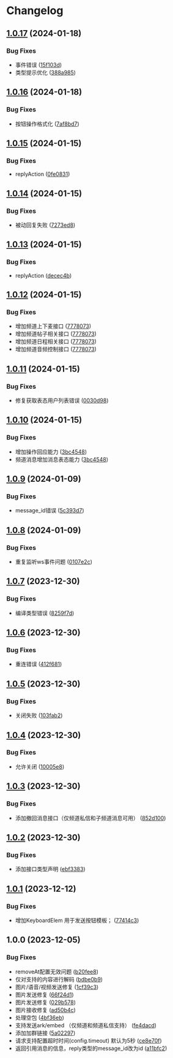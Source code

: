# Changelog

## [1.0.17](https://github.com/lc-cn/qq-group-bot/compare/v1.0.16...v1.0.17) (2024-01-18)


### Bug Fixes

* 事件错误 ([15f103d](https://github.com/lc-cn/qq-group-bot/commit/15f103ded1eef539a382df16fb1f9ac984e213f2))
* 类型提示优化 ([388a985](https://github.com/lc-cn/qq-group-bot/commit/388a9851b600c027f585a7732f9c6ae910c850cd))

## [1.0.16](https://github.com/lc-cn/qq-group-bot/compare/v1.0.15...v1.0.16) (2024-01-18)


### Bug Fixes

* 按钮操作格式化 ([7af8bd7](https://github.com/lc-cn/qq-group-bot/commit/7af8bd7eafbc758b07977d402cfcb8d47cc908d1))

## [1.0.15](https://github.com/lc-cn/qq-group-bot/compare/v1.0.14...v1.0.15) (2024-01-15)


### Bug Fixes

* replyAction ([0fe0831](https://github.com/lc-cn/qq-group-bot/commit/0fe0831284176eb4a4ac22b12569f9056e885c36))

## [1.0.14](https://github.com/lc-cn/qq-group-bot/compare/v1.0.13...v1.0.14) (2024-01-15)


### Bug Fixes

* 被动回复失败 ([7273ed8](https://github.com/lc-cn/qq-group-bot/commit/7273ed83cd63b552b23029d86a413728c1f235c3))

## [1.0.13](https://github.com/lc-cn/qq-group-bot/compare/v1.0.12...v1.0.13) (2024-01-15)


### Bug Fixes

* replyAction ([decec4b](https://github.com/lc-cn/qq-group-bot/commit/decec4bf4261f96fdf883657a1fd6be7559a0cda))

## [1.0.12](https://github.com/lc-cn/qq-group-bot/compare/v1.0.11...v1.0.12) (2024-01-15)


### Bug Fixes

* 增加频道上下麦接口 ([7778073](https://github.com/lc-cn/qq-group-bot/commit/7778073bee0c7e3f99f54b059308e9f64e9eb026))
* 增加频道帖子相关接口 ([7778073](https://github.com/lc-cn/qq-group-bot/commit/7778073bee0c7e3f99f54b059308e9f64e9eb026))
* 增加频道日程相关接口 ([7778073](https://github.com/lc-cn/qq-group-bot/commit/7778073bee0c7e3f99f54b059308e9f64e9eb026))
* 增加频道音频控制接口 ([7778073](https://github.com/lc-cn/qq-group-bot/commit/7778073bee0c7e3f99f54b059308e9f64e9eb026))

## [1.0.11](https://github.com/lc-cn/qq-group-bot/compare/v1.0.10...v1.0.11) (2024-01-15)


### Bug Fixes

* 修复获取表态用户列表错误 ([0030d98](https://github.com/lc-cn/qq-group-bot/commit/0030d98c49435cbe97409f1001cf1b7b9ac37a21))

## [1.0.10](https://github.com/lc-cn/qq-group-bot/compare/v1.0.9...v1.0.10) (2024-01-15)


### Bug Fixes

* 增加操作回应能力 ([3bc4548](https://github.com/lc-cn/qq-group-bot/commit/3bc45485f73f842c3c3cb360b799fd7a1488db65))
* 频道消息增加消息表态能力 ([3bc4548](https://github.com/lc-cn/qq-group-bot/commit/3bc45485f73f842c3c3cb360b799fd7a1488db65))

## [1.0.9](https://github.com/lc-cn/qq-group-bot/compare/v1.0.8...v1.0.9) (2024-01-09)


### Bug Fixes

* message_id错误 ([5c393d7](https://github.com/lc-cn/qq-group-bot/commit/5c393d7b3f2c451aaee62efeade17cdfe853f2f0))

## [1.0.8](https://github.com/lc-cn/qq-group-bot/compare/v1.0.7...v1.0.8) (2024-01-09)


### Bug Fixes

* 重复监听ws事件问题 ([0107e2c](https://github.com/lc-cn/qq-group-bot/commit/0107e2ca140b52c99687b3199ed6d161c607f5b9))

## [1.0.7](https://github.com/lc-cn/qq-group-bot/compare/v1.0.6...v1.0.7) (2023-12-30)


### Bug Fixes

* 编译类型错误 ([8259f7d](https://github.com/lc-cn/qq-group-bot/commit/8259f7df6da1004557c72b762b78c5ef70d3cf2a))

## [1.0.6](https://github.com/lc-cn/qq-group-bot/compare/v1.0.5...v1.0.6) (2023-12-30)


### Bug Fixes

* 重连错误 ([412f681](https://github.com/lc-cn/qq-group-bot/commit/412f681bf56209b54e73d453aa802082b4631fe0))

## [1.0.5](https://github.com/lc-cn/qq-group-bot/compare/v1.0.4...v1.0.5) (2023-12-30)


### Bug Fixes

* 关闭失败 ([103fab2](https://github.com/lc-cn/qq-group-bot/commit/103fab250a85870dbf915c407754ef48caba3281))

## [1.0.4](https://github.com/lc-cn/qq-group-bot/compare/v1.0.3...v1.0.4) (2023-12-30)


### Bug Fixes

* 允许关闭 ([10005e8](https://github.com/lc-cn/qq-group-bot/commit/10005e816f081dbf625d709c8ee39f563662e8f8))

## [1.0.3](https://github.com/lc-cn/qq-group-bot/compare/v1.0.2...v1.0.3) (2023-12-30)


### Bug Fixes

* 添加撤回消息接口（仅频道私信和子频道消息可用） ([852d100](https://github.com/lc-cn/qq-group-bot/commit/852d100a9554314228721db76eaab1601c3f9eb2))

## [1.0.2](https://github.com/lc-cn/qq-group-bot/compare/v1.0.1...v1.0.2) (2023-12-30)


### Bug Fixes

* 添加接口类型声明 ([ebf3383](https://github.com/lc-cn/qq-group-bot/commit/ebf338343ad9df9591372bc857bc6037d398742b))

## [1.0.1](https://github.com/lc-cn/qq-group-bot/compare/v1.0.0...v1.0.1) (2023-12-12)


### Bug Fixes

* 增加KeyboardElem 用于发送按钮模板； ([77414c3](https://github.com/lc-cn/qq-group-bot/commit/77414c3afc96c38bb004b78d69c69a4f7fba322c))

## 1.0.0 (2023-12-05)


### Bug Fixes

* removeAt配置无效问题 ([b20fee8](https://github.com/lc-cn/qq-group-bot/commit/b20fee8b41ad2082bfb3d22802f6d8ead6cd0044))
* 仅对支持的内容进行解码 ([bdbe0b9](https://github.com/lc-cn/qq-group-bot/commit/bdbe0b9657d8ec6d8cf0f85bbda5f2194e6d81eb))
* 图片/语音/视频发送修复 ([1cf39c3](https://github.com/lc-cn/qq-group-bot/commit/1cf39c3f1588a5e564592fb2645b7938bf7b58e7))
* 图片发送修复 ([66f24d1](https://github.com/lc-cn/qq-group-bot/commit/66f24d185ceae5a4df34cee150e13d9c96aac5e5))
* 图片发送修复 ([029b578](https://github.com/lc-cn/qq-group-bot/commit/029b578dffc65dd7133031f4b1e5d46ba463cebc))
* 图片接收修复 ([ad50b4c](https://github.com/lc-cn/qq-group-bot/commit/ad50b4ce8e89ad151d83ee3c7ab210511122527f))
* 处理空包 ([4bf36eb](https://github.com/lc-cn/qq-group-bot/commit/4bf36eb3914e958564c430ecf501897434de68e9))
* 支持发送ark/embed （仅频道和频道私信支持） ([fe4dacd](https://github.com/lc-cn/qq-group-bot/commit/fe4dacdc376f6ba3fa60c34e17f70b012965912a))
* 添加加群链接 ([5a02297](https://github.com/lc-cn/qq-group-bot/commit/5a02297a282657d1b631ad9cde182cc0c681a8a0))
* 请求支持配置超时时间(config.timeout) 默认为5秒 ([ce8e70f](https://github.com/lc-cn/qq-group-bot/commit/ce8e70f82e442b6a548f951868ebc3029f137a67))
* 返回引用消息的信息，reply类型的message_id改为id ([a11bfc2](https://github.com/lc-cn/qq-group-bot/commit/a11bfc249c5bcb5d819cd86519e630c9367932a8))
